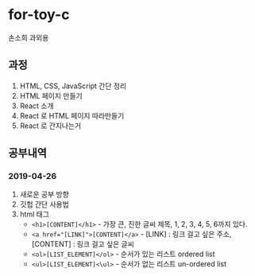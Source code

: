 # for-toy-c
손소희 과외용

## 과정
1. HTML, CSS, JavaScript 간단 정리
2. HTML 페이지 만들기
3. React 소개
4. React 로 HTML 페이지 따라만들기
5. React 로 간지나는거 

## 공부내역
### 2019-04-26
1. 새로운 공부 방향
2. 깃헙 간단 사용법
3. html 태그
    * ``<h1>[CONTENT]</h1>`` - 가장 큰, 진한 글씨 제목, 1, 2, 3, 4, 5, 6까지 있다.
    * ``<a href="[LINK]">[CONTENT]</a>`` - \[LINK\] : 링크 걸고 싶은 주소, \[CONTENT\] : 링크 걸고 싶은 글씨
    * ``<ol>[LIST_ELEMENT]</ol>`` - 순서가 있는 리스트 ordered list
    * ``<ul>[LIST_ELEMENT]<\ul>`` - 순서가 없는 리스트 un-ordered list